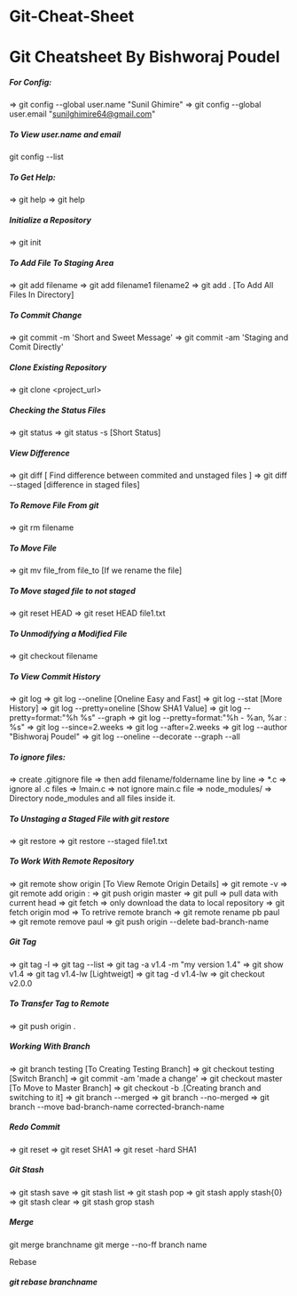 # Git-Cheat-Sheet

# Git Cheatsheet By Bishworaj Poudel

##### For Config:
=> git config --global user.name "Sunil Ghimire" 
=> git config --global user.email "sunilghimire64@gmail.com"

##### To View  user.name and email
git config --list 

##### To Get Help:
=> git help
=> git help <topic>

##### Initialize a Repository
=> git init

##### To Add File To Staging Area
=> git add filename
=> git add filename1 filename2
=> git add . [To Add All Files In Directory]

##### To Commit Change
=> git commit -m 'Short and Sweet Message'
=> git commit -am 'Staging and Comit Directly' 

##### Clone Existing Repository
=> git clone <project_url>

##### Checking the Status Files
=> git status
=> git status -s [Short Status]

##### View Difference
=> git diff  [ Find difference between commited and unstaged files ]
=> git diff --staged [difference in staged files]

##### To Remove File From git
=> git rm filename

##### To Move File
=> git mv file_from file_to [If we rename the file]

##### To Move staged file to not staged
=> git reset HEAD
=> git reset HEAD file1.txt

##### To Unmodifying a Modified File
=> git checkout filename


##### To View Commit History
=> git log
=> git log --oneline [Oneline Easy and Fast]
=> git log --stat [More History]
=> git log --pretty=oneline [Show SHA1 Value]
=> git log --pretty=format:"%h %s" --graph 
=> git log --pretty=format:"%h - %an, %ar : %s" 
=> git log --since=2.weeks
=> git log --after=2.weeks
=> git log --author "Bishworaj Poudel"
=> git log --oneline --decorate --graph --all 


##### To ignore files:
=> create .gitignore file
=> then add filename/foldername line by line
=> *.c => ignore al .c files
=> !main.c => not ignore main.c file
=> node_modules/ => Directory node_modules and all files inside it.

##### To Unstaging a Staged File with git restore
=> git restore
=> git restore --staged file1.txt

##### To Work With Remote Repository
=> git remote show origin [To View Remote Origin Details]
=> git remote -v
=> git remote add origin <url>:
=> git push origin master
=> git pull => pull data with current head
=> git fetch => only download the data to local repository
=> git fetch origin mod => To retrive remote branch
=> git remote rename pb paul 
=> git remote remove paul
=> git push origin --delete bad-branch-name


##### Git Tag
=> git tag -l
=> git tag --list 
=> git tag -a v1.4 -m "my version 1.4" 
=> git show v1.4
=> git tag v1.4-lw  [Lightweigt]
=> git tag -d v1.4-lw 
=> git checkout v2.0.0 


##### To Transfer Tag to Remote
=> git push origin <tagname>.


##### Working With Branch
=> git branch testing [To Creating Testing Branch]
=> git checkout testing [Switch Branch]
=> git commit -am 'made a change'
=> git checkout master [To Move to Master Branch]
=> git checkout -b <newbranchname>.[Creating branch and switching to it] 
=> git branch --merged
=> git branch --no-merged 
=> git branch --move bad-branch-name corrected-branch-name

##### Redo Commit
=> git reset
=> git reset SHA1
=> git reset -hard SHA1 


##### Git Stash
=> git stash save 
=> git stash list
=> git stash pop
=> git stash apply stash{0}
=> git stash clear
=> git stash grop stash




##### Merge
git merge branchname
git merge --no-ff branch name

Rebase
##### git rebase branchname
